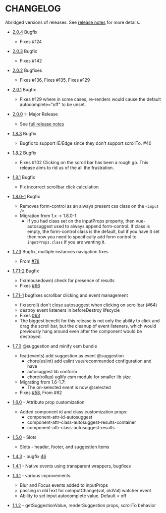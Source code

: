 # CHANGELOG

Abridged versions of releases. See [release notes](https://github.com/Educents/vue-autosuggest/releases) for more details.

* [2.0.4](https://github.com/darrenjennings/vue-autosuggest/releases/tag/v2.0.4) Bugfix
  * Fixes #124
* [2.0.3](https://github.com/darrenjennings/vue-autosuggest/releases/tag/v2.0.3) Bugfix
  * Fixes #142
* [2.0.2](https://github.com/darrenjennings/vue-autosuggest/releases/tag/v2.0.2) Bugfixes
  * Fixes #136, Fixes #135, Fixes #129
* [2.0.1](https://github.com/darrenjennings/vue-autosuggest/releases/tag/v2.0.1) Bugfix
  * Fixes #129 where in some cases, re-renders would cause the default autocomplete="off" to be unset.
* [2.0.0](https://github.com/darrenjennings/vue-autosuggest/releases/tag/v2.0.0) :sparkles: Major Release
  * See [full release notes](https://github.com/darrenjennings/vue-autosuggest/releases/tag/v2.0.0)
* [1.8.3](https://github.com/darrenjennings/vue-autosuggest/tree/v1.8.3) Bugfix
  * Bugfix to support IE/Edge since they don't support scrollTo. #40
* [1.8.2](https://github.com/darrenjennings/vue-autosuggest/tree/v1.8.2) Bugfix
  * Fixes #102 Clicking on the scroll bar has been a rough go. This release aims to rid us of the all the frustration.
* [1.8.1](https://github.com/darrenjennings/vue-autosuggest/tree/v1.8.1) Bugfix
  * Fix incorrect scrollbar click calculation
* [1.8.0-1](https://github.com/darrenjennings/vue-autosuggest/tree/v1.8.0-1) Bugfix
  * Removes form-control as an always present css class on the `<input />`
  * Migration from 1.x -> 1.8.0-1
    * If you had class set on the inputProps property, then vue-autosuggest used to always append form-control. If class is 
      empty, the form-control class is the default, but if you have it set then now you need to specifically add form
      control to `inputProps.class` if you are wanting it.
* [1.7.3](https://github.com/darrenjennings/vue-autosuggest/tree/v1.7.3) Bugfix, multiple instances navigation fixes
  * From [#78](https://github.com/darrenjennings/vue-autosuggest/pull/78)
* [1.7.1-2](https://github.com/darrenjennings/vue-autosuggest/tree/v1.7.1-2) Bugfix
  * fix(mousedown) check for presence of results 
  * Fixes [#66](https://github.com/darrenjennings/vue-autosuggest/issues/66)
* [1.7.1-1](https://github.com/darrenjennings/vue-autosuggest/releases/tag/v1.7.1-1) bugfixes scrollbar clicking and event management
  * fix(scroll) don't close autosuggest when clicking on scrollbar (#64)
  * destroy event listeners in beforeDestroy lifecycle
  * Fixes [#63](https://github.com/darrenjennings/vue-autosuggest/issues/63)
  * The biggest benefit for this release is not only the ability to click and drag the scroll bar, but the cleanup of event     listeners, which would previously hang around even after the component would be destroyed.

* [1.7.0](https://github.com/darrenjennings/vue-autosuggest/tree/v1.7.0) @suggestion and minify esm bundle
  * feat(events) add suggestion as event @suggestion
    * chore(eslint) add eslint vue/recommended configuration and have
    * autosuggest lib conform
    * chore(rollup) uglify esm module for smaller lib size
  * Migrating from 1.6-1.7:
    * The on-selected event is now @selected
  * Fixes [#58](https://github.com/darrenjennings/vue-autosuggest/issues/58), From #62

* [1.6.0](https://github.com/darrenjennings/vue-autosuggest/tree/v1.6.0) - Attribute prop customization
  * Added component id and class customization props:
    * component-attr-id-autosuggest
    * component-attr-class-autosuggest-results-container
    * component-attr-class-autosuggest-results
* [1.5.0](https://github.com/Educents/vue-autosuggest/releases/tag/v1.5.0) - Slots
  * Slots - header, footer, and suggestion items
* [1.4.3](https://github.com/Educents/vue-autosuggest/releases/tag/1.4.3) - bugfix [46](https://github.com/Educents/vue-autosuggest/pull/46)
* [1.4.1](https://github.com/Educents/vue-autosuggest/releases/tag/1.4.1) - Native events using transparent wrappers, bugfixes
* [1.3.1](https://github.com/Educents/vue-autosuggest/releases/tag/v1.3.1) - various improvements
  * Blur and Focus events added to inputProps
  * passing in oldText for onInputChange(val, oldVal) watcher event
  * Ability to set input autocomplete value. Default = off
* [1.1.2](https://github.com/Educents/vue-autosuggest/releases/tag/v1.1.2) - getSuggestionValue, renderSuggestion props, scrollTo behavior
